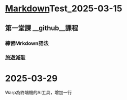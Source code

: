 # <ins>Markdown</ins>Test_2025-03-15
## 第一堂課 __github__課程
### 練習**Mrkdown**語法
### [旅遊減碳](./旅遊減碳)

# 2025-03-29
Warp為終端機的AI工具，增加一行
